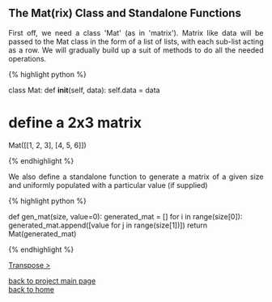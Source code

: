 ## The Mat(rix) Class and Standalone Functions
<div style="text-align: justify">
First off, we need a class 'Mat' (as in 'matrix'). Matrix like data will be
passed to the Mat class in the form of a list of lists, with each sub-list
acting as a row. We will gradually build up a suit of methods to do all the
needed operations. 
</div>

{% highlight python %}

class Mat:
    def __init__(self, data):
        self.data = data

# define a 2x3 matrix
Mat([[1, 2, 3], [4, 5, 6]])

{% endhighlight %}

<div style="text-align: justify">
We also define a standalone function to generate a matrix of a given size and
uniformly populated with a particular value (if supplied)
</div>

{% highlight python %}

def gen_mat(size, value=0):
    generated_mat = []
    for i in range(size[0]):
        generated_mat.append([value for j in range(size[1])])
    return Mat(generated_mat)

{% endhighlight %}

[Transpose >](./transpose.md)

[back to project main page](./numpy_from_scratch.md)\
[back to home](../README.md)

